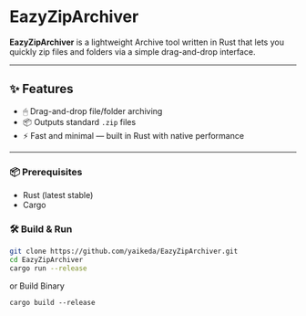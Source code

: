 # EazyZipArchiver

**EazyZipArchiver** is a lightweight Archive tool written in Rust that lets you quickly zip files and folders via a simple drag-and-drop interface. 

---

## ✨ Features

- 🖱 Drag-and-drop file/folder archiving
- 📦 Outputs standard `.zip` files
- ⚡️ Fast and minimal — built in Rust with native performance

---

### 📦 Prerequisites

- Rust (latest stable)
- Cargo

### 🛠 Build & Run

```bash
git clone https://github.com/yaikeda/EazyZipArchiver.git
cd EazyZipArchiver
cargo run --release
```

or Build Binary
```
cargo build --release
```
